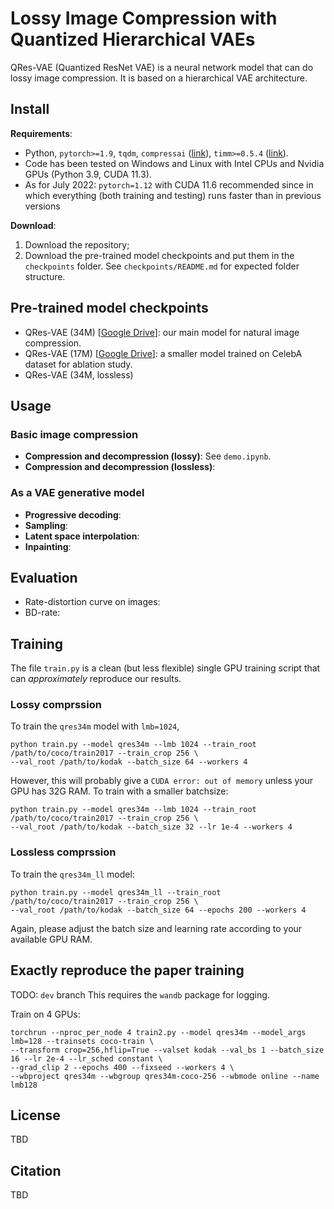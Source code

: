 # Lossy Image Compression with Quantized Hierarchical VAEs
QRes-VAE (Quantized ResNet VAE) is a neural network model that can do lossy image compression.
It is based on a hierarchical VAE architecture.


## Install
**Requirements**:
- Python, `pytorch>=1.9`, `tqdm`, `compressai` ([link](https://github.com/InterDigitalInc/CompressAI)), `timm>=0.5.4` ([link](https://github.com/rwightman/pytorch-image-models)).
- Code has been tested on Windows and Linux with Intel CPUs and Nvidia GPUs (Python 3.9, CUDA 11.3).
- As for July 2022: `pytorch=1.12` with CUDA 11.6 recommended since in which everything (both training and testing) runs faster than in previous versions


**Download**:
1. Download the repository;
2. Download the pre-trained model checkpoints and put them in the `checkpoints` folder. See `checkpoints/README.md` for expected folder structure.


## Pre-trained model checkpoints
- QRes-VAE (34M) [[Google Drive](https://drive.google.com/file/d/1qBJ306VgSbwo7eWWxqYnQI0bRhY0l-7R/view?usp=sharing)]: our main model for natural image compression.
- QRes-VAE (17M) [[Google Drive](https://drive.google.com/file/d/1p8GpOxfb5r0Hoe_eCfUx3JLq8AmtD5AW/view?usp=sharing)]: a smaller model trained on CelebA dataset for ablation study.
- QRes-VAE (34M, lossless)


## Usage
### Basic image compression
- **Compression and decompression (lossy)**: See `demo.ipynb`.
- **Compression and decompression (lossless)**:
### As a VAE generative model
- **Progressive decoding**:
- **Sampling**:
- **Latent space interpolation**:
- **Inpainting**:


## Evaluation
- Rate-distortion curve on images:
- BD-rate:


## Training
The file `train.py` is a clean (but less flexible) single GPU training script that can *approximately* reproduce our results.
### Lossy comprssion
To train the `qres34m` model with `lmb=1024`,
```
python train.py --model qres34m --lmb 1024 --train_root /path/to/coco/train2017 --train_crop 256 \
--val_root /path/to/kodak --batch_size 64 --workers 4
```
However, this will probably give a `CUDA error: out of memory` unless your GPU has 32G RAM. To train with a smaller batchsize:
```
python train.py --model qres34m --lmb 1024 --train_root /path/to/coco/train2017 --train_crop 256 \
--val_root /path/to/kodak --batch_size 32 --lr 1e-4 --workers 4
```
### Lossless comprssion
To train the `qres34m_ll` model:
```
python train.py --model qres34m_ll --train_root /path/to/coco/train2017 --train_crop 256 \
--val_root /path/to/kodak --batch_size 64 --epochs 200 --workers 4
```
Again, please adjust the batch size and learning rate according to your available GPU RAM.


## Exactly reproduce the paper training
TODO: `dev` branch
This requires the `wandb` package for logging.

Train on 4 GPUs:
```
torchrun --nproc_per_node 4 train2.py --model qres34m --model_args lmb=128 --trainsets coco-train \
--transform crop=256,hflip=True --valset kodak --val_bs 1 --batch_size 16 --lr 2e-4 --lr_sched constant \
--grad_clip 2 --epochs 400 --fixseed --workers 4 \
--wbproject qres34m --wbgroup qres34m-coco-256 --wbmode online --name lmb128
```


## License
TBD


## Citation
TBD
